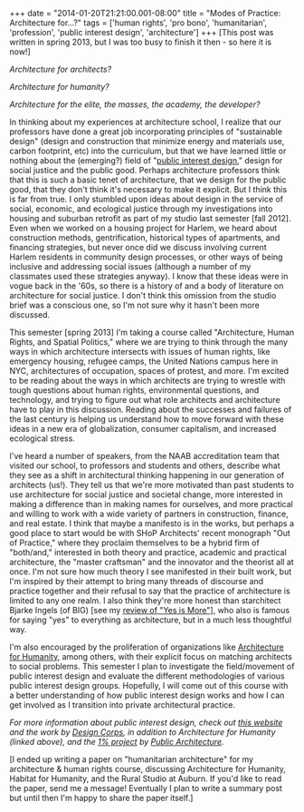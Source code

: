 +++
date = "2014-01-20T21:21:00.001-08:00"
title = "Modes of Practice: Architecture for...?"
tags = ['human rights', 'pro bono', 'humanitarian', 'profession', 'public interest design', 'architecture']
+++
[This post was written in spring 2013, but I was too busy to finish it then - so here it is now!]

*Architecture for architects?*

*Architecture for humanity?*

*Architecture for the elite, the masses, the academy, the developer?*

In thinking about my experiences at architecture school, I realize that our professors have done a great job incorporating principles of "sustainable design" (design and construction that minimize energy and materials use, carbon footprint, etc) into the curriculum, but that we have learned little or nothing about the (emerging?) field of "[public interest design](http://en.wikipedia.org/wiki/Public_interest_design)," design for social justice and the public good.  Perhaps architecture professors think that this is such a basic tenet of architecture, that we design for the public good, that they don't think it's necessary to make it explicit.  But I think this is far from true.  I only stumbled upon ideas about design in the service of social, economic, and ecological justice through my investigations into housing and suburban retrofit as part of my studio last semester [fall 2012].  Even when we worked on a housing project for Harlem, we heard about construction methods, gentrification, historical types of apartments, and financing strategies, but never once did we discuss involving current Harlem residents in community design processes, or other ways of being inclusive and addressing social issues (although a number of my classmates used these strategies anyway).  I know that these ideas were in vogue back in the '60s, so there is a history of and a body of literature on architecture for social justice.  I don't think this omission from the studio brief was a conscious one, so I'm not sure why it hasn't been more discussed.

This semester [spring 2013] I'm taking a course called "Architecture, Human Rights, and Spatial Politics," where we are trying to think through the many ways in which architecture intersects with issues of human rights, like emergency housing, refugee camps, the United Nations campus here in NYC, architectures of occupation, spaces of protest, and more.  I'm excited to be reading about the ways in which architects are trying to wrestle with tough questions about human rights, environmental questions, and technology, and trying to figure out what role architects and architecture have to play in this discussion.  Reading about the successes and failures of the last century is helping us understand how to move forward with these ideas in a new era of globalization, consumer capitalism, and increased ecological stress.

I've heard a number of speakers, from the NAAB accreditation team that visited our school, to professors and students and others, describe what they see as a shift in architectural thinking happening in our generation of architects (us!).  They tell us that we're more motivated than past students to use architecture for social justice and societal change, more interested in making a difference than in making names for ourselves, and more practical and willing to work with a wide variety of partners in construction, finance, and real estate.  I think that maybe a manifesto is in the works, but perhaps a good place to start would be with SHoP Architects' recent monograph "Out of Practice," where they proclaim themselves to be a hybrid firm of "both/and," interested in both theory and practice, academic and practical architecture, the "master craftsman" and the innovator and the theorist all at once.  I'm not sure how much theory I see manifested in their built work, but I'm inspired by their attempt to bring many threads of discourse and practice together and their refusal to say that the practice of architecture is limited to any one realm.  I also think they're more honest than starchitect Bjarke Ingels (of BIG) [see my [review of "Yes is More"](http://notbuiltinaday.blogspot.com/2013/03/yes-is-more-kind-of-big-deal.html)], who also is famous for saying "yes" to everything as architecture, but in a much less thoughtful way.

I'm also encouraged by the proliferation of organizations like [Architecture for Humanity](http://architectureforhumanity.org/), among others, with their explicit focus on matching architects to social problems.  This semester I plan to investigate the field/movement of public interest design and evaluate the different methodologies of various public interest design groups.  Hopefully, I will come out of this course with a better understanding of how public interest design works and how I can get involved as I transition into private architectural practice.

*For more information about public interest design, check out [this website](http://www.publicinterestdesign.org/) and the work by [Design Corps](https://designcorps.org/), in addition to Architecture for Humanity (linked above), and the [1% project](http://www.theonepercent.org/) by [Public Architecture](http://www.publicarchitecture.org/home.htm).*

[I ended up writing a paper on "humanitarian architecture" for my architecture & human rights course, discussing Architecture for Humanity, Habitat for Humanity, and the Rural Studio at Auburn.  If you'd like to read the paper, send me a message!  Eventually I plan to write a summary post but until then I'm happy to share the paper itself.]
